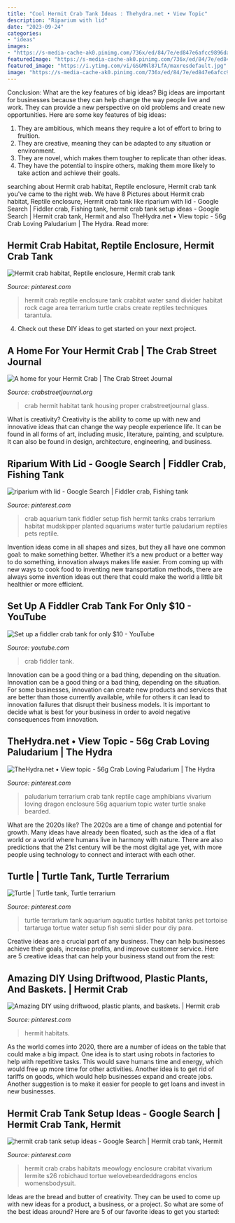 ```yaml
---
title: "Cool Hermit Crab Tank Ideas : Thehydra.net • View Topic"
description: "Riparium with lid"
date: "2023-09-24"
categories:
- "ideas"
images:
- "https://s-media-cache-ak0.pinimg.com/736x/ed/84/7e/ed847e6afcc9896da21691ebe823d326--reptile-cage-reptile-enclosure.jpg"
featuredImage: "https://s-media-cache-ak0.pinimg.com/736x/ed/84/7e/ed847e6afcc9896da21691ebe823d326--reptile-cage-reptile-enclosure.jpg"
featured_image: "https://i.ytimg.com/vi/GSGMNl87LfA/maxresdefault.jpg"
image: "https://s-media-cache-ak0.pinimg.com/736x/ed/84/7e/ed847e6afcc9896da21691ebe823d326--reptile-cage-reptile-enclosure.jpg"
---
```



Conclusion: What are the key features of big ideas?
Big ideas are important for businesses because they can help change the way people live and work. They can provide a new perspective on old problems and create new opportunities. Here are some key features of big ideas: 
1. They are ambitious, which means they require a lot of effort to bring to fruition. 
2. They are creative, meaning they can be adapted to any situation or environment. 
3. They are novel, which makes them tougher to replicate than other ideas. 
4. They have the potential to inspire others, making them more likely to take action and achieve their goals.

	

		
searching about Hermit crab habitat, Reptile enclosure, Hermit crab tank you've came to the right web. We have 8 Pictures about Hermit crab habitat, Reptile enclosure, Hermit crab tank like riparium with lid - Google Search | Fiddler crab, Fishing tank, hermit crab tank setup ideas - Google Search | Hermit crab tank, Hermit and also TheHydra.net • View topic - 56g Crab Loving Paludarium | The Hydra. Read more:
		
    
## Hermit Crab Habitat, Reptile Enclosure, Hermit Crab Tank

<img loading=lazy src="https://i.pinimg.com/736x/e7/64/9a/e7649a0a763d768fe2c5761555080981--hermit-crab-habitat-hermit-crabs.jpg" onerror="this.onerror=null;this.src='https://tse3.mm.bing.net/th?id=OIP.oye5VbMxpyPXf4_wTxSPmQHaFh&amp;pid=15.1';" alt="Hermit crab habitat, Reptile enclosure, Hermit crab tank">

_Source: pinterest.com_

>hermit crab reptile enclosure tank crabitat water sand divider habitat rock cage area terrarium turtle crabs create reptiles techniques tarantula. 

	

4. Check out these DIY ideas to get started on your next project.

    
## A Home For Your Hermit Crab | The Crab Street Journal

<img loading=lazy src="https://i2.wp.com/crabstreetjournal.org/wp-content/uploads/2012/09/housing_001.jpg" onerror="this.onerror=null;this.src='https://tse2.mm.bing.net/th?id=OIP.VuXJXq3crs3lpe9_n4TB7AAAAA&amp;pid=15.1';" alt="A home for your Hermit Crab | The Crab Street Journal">

_Source: crabstreetjournal.org_

>crab hermit habitat tank housing proper crabstreetjournal glass. 

	

What is creativity?
Creativity is the ability to come up with new and innovative ideas that can change the way people experience life. It can be found in all forms of art, including music, literature, painting, and sculpture. It can also be found in design, architecture, engineering, and business.

    
## Riparium With Lid - Google Search | Fiddler Crab, Fishing Tank

<img loading=lazy src="https://i.pinimg.com/736x/52/7f/19/527f1902766ff209240cfc629b94bf6c--aquarium-terrarium-paludarium.jpg" onerror="this.onerror=null;this.src='https://tse3.mm.bing.net/th?id=OIP.DV82ZXdGOa2Oti9cJQifswHaFJ&amp;pid=15.1';" alt="riparium with lid - Google Search | Fiddler crab, Fishing tank">

_Source: pinterest.com_

>crab aquarium tank fiddler setup fish hermit tanks crabs terrarium habitat mudskipper planted aquariums water turtle paludarium reptiles pets reptile. 

	

Invention ideas come in all shapes and sizes, but they all have one common goal: to make something better. Whether it’s a new product or a better way to do something, innovation always makes life easier. From coming up with new ways to cook food to inventing new transportation methods, there are always some invention ideas out there that could make the world a little bit healthier or more efficient.

    
## Set Up A Fiddler Crab Tank For Only $10 - YouTube

<img loading=lazy src="https://i.ytimg.com/vi/GSGMNl87LfA/maxresdefault.jpg" onerror="this.onerror=null;this.src='https://tse4.mm.bing.net/th?id=OIP.Ukg8A93AOV978DmnDIua-gHaEK&amp;pid=15.1';" alt="Set up a fiddler crab tank for only $10 - YouTube">

_Source: youtube.com_

>crab fiddler tank. 

	

Innovation can be a good thing or a bad thing, depending on the situation.
Innovation can be a good thing or a bad thing, depending on the situation. For some businesses, innovation can create new products and services that are better than those currently available, while for others it can lead to innovation failures that disrupt their business models. It is important to decide what is best for your business in order to avoid negative consequences from innovation.

    
## TheHydra.net • View Topic - 56g Crab Loving Paludarium | The Hydra

<img loading=lazy src="https://s-media-cache-ak0.pinimg.com/736x/ed/84/7e/ed847e6afcc9896da21691ebe823d326--reptile-cage-reptile-enclosure.jpg" onerror="this.onerror=null;this.src='https://tse2.mm.bing.net/th?id=OIP.d3K91Nmrpj2wf3rX_SYxPgHaFX&amp;pid=15.1';" alt="TheHydra.net • View topic - 56g Crab Loving Paludarium | The Hydra">

_Source: pinterest.com_

>paludarium terrarium crab tank reptile cage amphibians vivarium loving dragon enclosure 56g aquarium topic water turtle snake bearded. 

	

What are the 2020s like?
The 2020s are a time of change and potential for growth. Many ideas have already been floated, such as the idea of a flat world or a world where humans live in harmony with nature. There are also predictions that the 21st century will be the most digital age yet, with more people using technology to connect and interact with each other.

    
## Turtle | Turtle Tank, Turtle Terrarium

<img loading=lazy src="https://i.pinimg.com/originals/1b/94/58/1b94587d7ee9d89318befc2b3c66899e.jpg" onerror="this.onerror=null;this.src='https://tse2.mm.bing.net/th?id=OIP.iPp0lblXqGiNyZ-5qMS1gwHaFj&amp;pid=15.1';" alt="Turtle | Turtle tank, Turtle terrarium">

_Source: pinterest.com_

>turtle terrarium tank aquarium aquatic turtles habitat tanks pet tortoise tartaruga tortue water setup fish semi slider pour diy para. 

	

Creative ideas are a crucial part of any business. They can help businesses achieve their goals, increase profits, and improve customer service. Here are 5 creative ideas that can help your business stand out from the rest:

    
## Amazing DIY Using Driftwood, Plastic Plants, And Baskets. | Hermit Crab

<img loading=lazy src="https://i.pinimg.com/736x/c4/b3/9c/c4b39cc38e4a57277a09acce80d20e12--hermit-crabs-habitats.jpg" onerror="this.onerror=null;this.src='https://tse4.mm.bing.net/th?id=OIP.1w_ikTM4FtlI4OC0UXLDhwHaNK&amp;pid=15.1';" alt="Amazing DIY using driftwood, plastic plants, and baskets. | Hermit crab">

_Source: pinterest.com_

>hermit habitats. 

	

As the world comes into 2020, there are a number of ideas on the table that could make a big impact. One idea is to start using robots in factories to help with repetitive tasks. This would save humans time and energy, which would free up more time for other activities. Another idea is to get rid of tariffs on goods, which would help businesses expand and create jobs. Another suggestion is to make it easier for people to get loans and invest in new businesses.

    
## Hermit Crab Tank Setup Ideas - Google Search | Hermit Crab Tank, Hermit

<img loading=lazy src="https://i.pinimg.com/736x/1c/e2/2c/1ce22c55d7884d89cc9710b1a776dab5--hermit-crabs-pet-toys.jpg" onerror="this.onerror=null;this.src='https://tse1.mm.bing.net/th?id=OIP.j0kg8h1c_QvuRrA_F8LCEwHaE8&amp;pid=15.1';" alt="hermit crab tank setup ideas - Google Search | Hermit crab tank, Hermit">

_Source: pinterest.com_

>hermit crab crabs habitats meowlogy enclosure crabitat vivarium lermite s26 robichaud tortue welovebeardeddragons enclos womensbodysuit. 

	

Ideas are the bread and butter of creativity. They can be used to come up with new ideas for a product, a business, or a project. So what are some of the best ideas around? Here are 5 of our favorite ideas to get you started:

